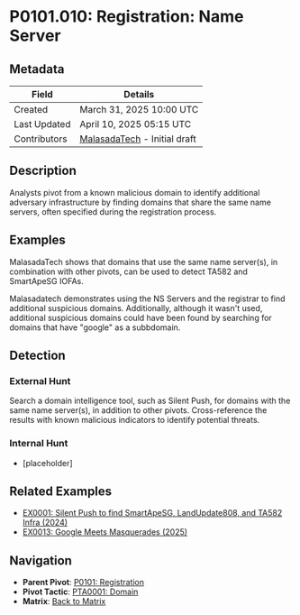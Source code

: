# P0101.010: Registration: Name Server

## Metadata
| Field          | Details                                      |
|----------------|----------------------------------------------|
| Created        | March 31, 2025 10:00 UTC                    |
| Last Updated   | April 10, 2025 05:15 UTC                    |
| Contributors   | [MalasadaTech](../contributors.md#malasadatech) - Initial draft |

## Description
Analysts pivot from a known malicious domain to identify additional adversary infrastructure by finding domains that share the same name servers, often specified during the registration process.

## Examples
MalasadaTech shows that domains that use the same name server(s), in combination with other pivots, can be used to detect TA582 and SmartApeSG IOFAs.

Malasadatech demonstrates using the NS Servers and the registrar to find additional suspicious domains. Additionally, although it wasn't used, additional suspicious domains could have been found by searching for domains that have "google" as a subbdomain.

## Detection

### External Hunt
Search a domain intelligence tool, such as Silent Push, for domains with the same name server(s), in addition to other pivots. Cross-reference the results with known malicious indicators to identify potential threats.

### Internal Hunt
- [placeholder]

## Related Examples
- [EX0001: Silent Push to find SmartApeSG, LandUpdate808, and TA582 Infra (2024)](../examples/EX0001.md)
- [EX0013: Google Meets Masquerades (2025)](../examples/EX0013.md)

## Navigation
- **Parent Pivot**: [P0101: Registration](P0101.md)
- **Pivot Tactic**: [PTA0001: Domain](../pivot-tactics/PTA0001/main.md)
- **Matrix**: [Back to Matrix](../matrix.md)